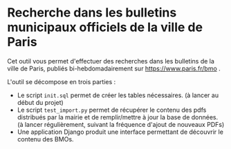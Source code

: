 # Recherche dans les bulletins municipaux officiels de la ville de Paris

Cet outil vous permet d'effectuer des recherches dans les bulletins de la ville de Paris, 
publiés bi-hebdomadairement sur https://www.paris.fr/bmo .

L'outil se décompose en trois parties : 

- Le script `init.sql` permet de créer les tables nécessaires. (à lancer au début du projet)
- Le script `test_import.py` permet de récupérer le contenu des pdfs distribués par la mairie et de remplir/mettre à jour la base de données.
(à lancer régulièrement, suivant la fréquence d'ajout de nouveaux PDFs)
- Une application Django produit une interface permettant de découvrir le contenu des BMOs.
